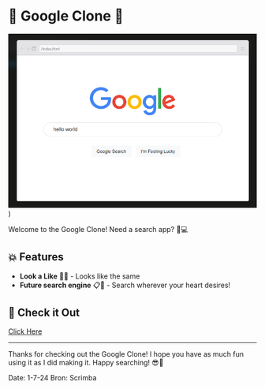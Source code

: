 # 🔐 Google Clone 🔐

![Google Clone](https://github.com/ZoePiper/Google-Clone/blob/main/2024-07-01%2020_43_58-Let's%20build%20Google!.png?raw=true))

Welcome to the Google Clone! Need a search app? 💪💻

## 💥 Features

- **Look a Like** 🎲✨ - Looks like the same
- **Future search engine** 📋🔮 - Search wherever your heart desires!

## 🚀 Check it Out

[Click Here](https://googleclone-cp3o.netlify.app)

---

Thanks for checking out the Google Clone! I hope you have as much fun using it as I did making it. Happy searching! 😎🔐

Date: 1-7-24
Bron: Scrimba

